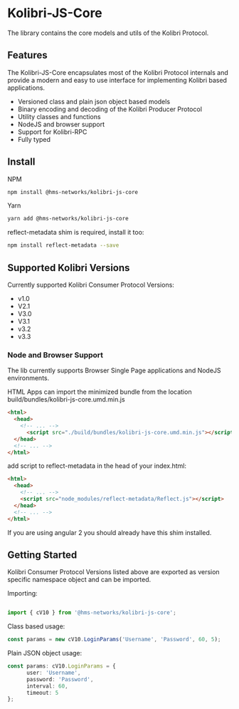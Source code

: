 # Kolibri-JS-Core

The library contains the core models and utils of the Kolibri Protocol.

## Features

The Kolibri-JS-Core encapsulates most of the Kolibri Protocol internals and provide a modern and easy to use interface for implementing Kolibri based applications.

- Versioned class and plain json object based models
- Binary encoding and decoding of the Kolibri Producer Protocol
- Utility classes and functions
- NodeJS and browser support
- Support for Kolibri-RPC
- Fully typed

## Install

NPM

```bash
npm install @hms-networks/kolibri-js-core
```

Yarn

```bash
yarn add @hms-networks/kolibri-js-core
```

reflect-metadata shim is required, install it too:

```bash
npm install reflect-metadata --save
```

## Supported Kolibri Versions

Currently supported Kolibri Consumer Protocol Versions:

- v1.0
- V2.1
- V3.0
- V3.1
- v3.2
- v3.3

### Node and Browser Support

The lib currently supports Browser Single Page applications and NodeJS environments.

HTML Apps can import the minimized bundle from the location build/bundles/kolibri-js-core.umd.min.js

```html
<html>
  <head>
    <!-- ... -->
      <script src="./build/bundles/kolibri-js-core.umd.min.js"></script>
  </head>
  <!-- ... -->
</html>
```

add script to reflect-metadata in the head of your index.html:

```html
<html>
  <head>
    <!-- ... -->
    <script src="node_modules/reflect-metadata/Reflect.js"></script>
  </head>
  <!-- ... -->
</html>
```
If you are using angular 2 you should already have this shim installed.

## Getting Started

Kolibri Consumer Protocol Versions listed above are exported as version specific namespace object and can be imported.

Importing:

```typescript

import { cV10 } from '@hms-networks/kolibri-js-core';

```

Class based usage:

```typescript
const params = new cV10.LoginParams('Username', 'Password', 60, 5);
```

Plain JSON object usage:

```typescript
const params: cV10.LoginParams = {
      user: 'Username',
      password: 'Password',
      interval: 60,
      timeout: 5
};
```
